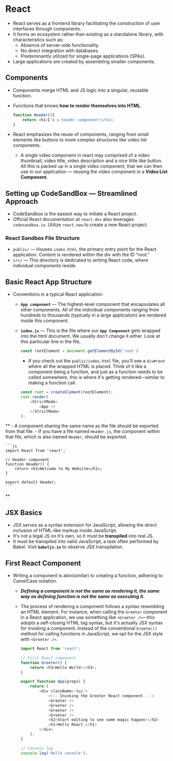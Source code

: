 # React

- React serves as a frontend library facilitating the construction of user interfaces through components.
- It forms an ecosystem rather than existing as a standalone library, with characteristics such as:
  - Absence of server-side functionality.
  - No direct integration with databases.
  - Predominantly utilized for single-page applications (SPAs).
- Large applications are created by assembling smaller components.

## Components

- Components merge HTML and JS logic into a singular, reusable function.
- Functions that knows **how to render themselves into HTML**.
  
    ```js
    function Header(){
        return <h1>I'm a header component!</h1>;
    }
    ```

- React emphasizes the reuse of components, ranging from small elements like buttons to more complex structures like video list components.
  - A single video component in react may comprised of a video thumbnail, video title, video description and a nice little like button. All this is packed up in a single video component, that we can then use in our application &mdash; reusing the video component in a **Video List Component**.
  
## Setting up CodeSandBox &mdash; Streamlined Approach

- CodeSandbox is the easiest way to initiate a React project.
- Official React documentation at `react.dev` also leverages `codesandbox.io`. Utilize `react.new` to create a new React project.

### React Sandbox File Structure

- `public/` &mdash; Houses `index.html`, the primary entry point for the React application. Content is rendered within the div with the ID "root."
- `src/` &mdash; This directory is dedicated to writing React code, where individual components reside.

## Basic React App Structure

- Conventions in a typical React application:
  - **`App component`** &mdash; The highest-level component that encapsulates all other components. All of the individual components ranging from hundreds to thousands (typically in a large application) are rendered inside this component.
  - **`index.js`** &mdash; This is the file where our **`App Component`** gets wrapped into the html document. We usually don't change it either. Look at this particular line in the file,

    ```js
    const rootElement = document.getElementById('root')
    ```

    - If you check out the `public/index.html` file, you'll see a `div#root` where all the wrapped HTML is placed. Think of it like a component being a function, and just as a function needs to be called somewhere, this is where it's getting rendered—similar to making a function call.

    ```js
    const root = createElement(rootElement);
    root.render(
        <StrictMode>
            <App />
        </StrictMode>    
    );
    ```

**  - A component sharing the same name as the file should be exported from that file.
    - If you have a file named `Header.js`, the component within that file, which is also named `Header`, should be exported.

    ```js
    import React from 'react';

    // Header component
    function Header() {
        return <h1>Welcome to My Website</h1>;
    }

    export default Header;
    ```
**
## JSX Basics

- JSX serves as a syntax extension for JavaScript, allowing the direct inclusion of HTML-like markup inside JavaScript.
- It's not a legal JS on it's own, so it must be **transpiled** into real JS.
- It must be transpiled into valid JavaScript, a task often performed by Babel. Visit **`babeljs.io`** to observe JSX transpilation.

## First React Component

- Writing a component is akin(similar) to creating a function, adhering to CamelCase notation.
  - _**Defining a component is not the same as rendering it, the same way as defining function is not the same as executing it.**_
  - The process of rendering a component follows a syntax resembling an HTML element. For instance, when calling the `Greeter` component in a React application, we use something like `<Greeter />`—this adopts a self-closing HTML tag syntax, but it's actually JSX syntax for invoking a component. Instead of the conventional `Greeter()` method for calling functions in JavaScript, we opt for the JSX style with `<Greeter />`.

    ```js
    import React from 'react';

    // First React component
    function Greeter() { 
        return <h3>Hello World!</h3>;
    }

    export function App(props) {
        return (
            <div className='App'>
                <!-- Invoking the Greeter React component. -->
                <Greeter />
                <Greeter />
                <Greeter />
                <Greeter />
                <h2>Start editing to see some magic happen!</h2>
                <h1>Hello React.</h1>
            </div>
        );
    }

    // Console log
    console.log('Hello console');
    ```
